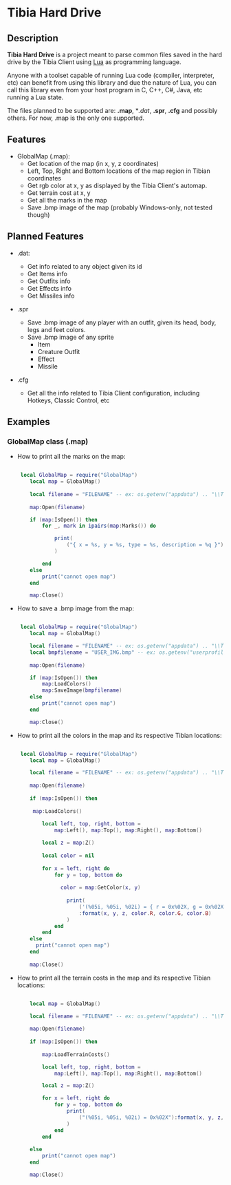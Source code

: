 # Tibia Hard Drive

## Description

**Tibia Hard Drive** is a project meant to parse common files saved in the hard drive by the Tibia Client using [Lua](http://www.lua.org) as programming language.

Anyone with a toolset capable of running Lua code (compiler, interpreter, etc) can benefit from using this library and due the nature of Lua, you can call this library even from your host program in C, C++, C#, Java, etc running a Lua state.

The files planned to be supported are: **.map**, **.dat*, **.spr**, **.cfg** and possibly others. For now, .map is the only one supported.

## Features

* GlobalMap (.map):
  * Get location of the map (in x, y, z coordinates)
  * Left, Top, Right and Bottom locations of the map region in Tibian coordinates
  * Get rgb color at x, y as displayed by the Tibia Client's automap.
  * Get terrain cost at x, y
  * Get all the marks in the map
  * Save .bmp image of the map (probably Windows-only, not tested though)

## Planned Features

* .dat:
  * Get info related to any object given its id
  * Get Items info
  * Get Outfits info
  * Get Effects info
  * Get Missiles info

* .spr
  * Save .bmp image of any player with an outfit, given its head, body, legs and feet colors.
  * Save .bmp image of any sprite
    * Item
    * Creature Outfit
    * Effect
    * Missile

* .cfg
  * Get all the info related to Tibia Client configuration, including Hotkeys, Classic Control, etc

## Examples

### GlobalMap class (.map)
* How to print all the marks on the map:
    ```lua

     local GlobalMap = require("GlobalMap")
    	local map = GlobalMap()
    	
    	local filename = "FILENAME" -- ex: os.getenv("appdata") .. "\\Tibia\\Automap\\12812507.map"
    	
    	map:Open(filename)
    
    	if (map:IsOpen()) then
    		for _, mark in ipairs(map:Marks()) do
    
    			print(
    				("{ x = %s, y = %s, type = %s, description = %q }"):format(mark.X, mark.Y, mark.Type, mark.Description)
    			)
    
    		end
    	else
    		print("cannot open map")
    	end
    
    	map:Close()

* How to save a .bmp image from the map:
    ```lua

     local GlobalMap = require("GlobalMap")
    	local map = GlobalMap()
    
    	local filename = "FILENAME" -- ex: os.getenv("appdata") .. "\\Tibia\\Automap\\12812507.map"
    	local bmpfilename = "USER_IMG.bmp" -- ex: os.getenv("userprofile") .. "\\venore.bmp"
    	
    	map:Open(filename)
    
    	if (map:IsOpen()) then
    		map:LoadColors()
    		map:SaveImage(bmpfilename)
    	else
    		print("cannot open map")
    	end
    
    	map:Close()

* How to print all the colors in the map and its respective Tibian locations:
    ```lua

     local GlobalMap = require("GlobalMap")
    	local map = GlobalMap()
    
    	local filename = "FILENAME" -- ex: os.getenv("appdata") .. "\\Tibia\\Automap\\12812507.map"
    	
    	map:Open(filename)
    	
    	if (map:IsOpen()) then
    	  
    	 map:LoadColors()
      	
    		local left, top, right, bottom =
    			map:Left(), map:Top(), map:Right(), map:Bottom()
    
    		local z = map:Z()
    		
    		local color = nil
    		
    		for x = left, right do
    			for y = top, bottom do
    			  
    			  color = map:GetColor(x, y)
    			
    				print(
    					('(%05i, %05i, %02i) = { r = 0x%02X, g = 0x%02X, b = 0x%02X }')
    					:format(x, y, z, color.R, color.G, color.B)
    				)
    			end
    		end
    	else
    	  print("cannot open map")
    	end
    	
    	map:Close()

* How to print all the terrain costs in the map and its respective Tibian locations:
    ```lua

    	local map = GlobalMap()
    
    	local filename = "FILENAME" -- ex: os.getenv("appdata") .. "\\Tibia\\Automap\\12812507.map"
    	
    	map:Open(filename)
    	
    	if (map:IsOpen()) then
    	
    		map:LoadTerrainCosts()
    
    		local left, top, right, bottom =
    			map:Left(), map:Top(), map:Right(), map:Bottom()
    
    		local z = map:Z()
    
    		for x = left, right do
    			for y = top, bottom do
    				print(
    					("(%05i, %05i, %02i) = 0x%02X"):format(x, y, z, map:GetTerrainCost(x, y))
    				)
    			end
    		end
    		
    	else
    		print("cannot open map")
    	end
    
    	map:Close()
